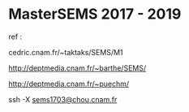 # MasterSEMS 2017 - 2019

ref : 

cedric.cnam.fr/~taktaks/SEMS/M1

http://deptmedia.cnam.fr/~barthe/SEMS/

http://deptmedia.cnam.fr/~puechm/

ssh -X sems1703@chou.cnam.fr
